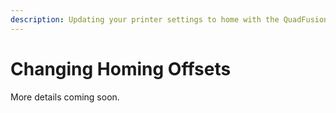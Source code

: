 ```yaml
---
description: Updating your printer settings to home with the QuadFusion 3D Print Head
---
```


# Changing Homing Offsets

More details coming soon.

